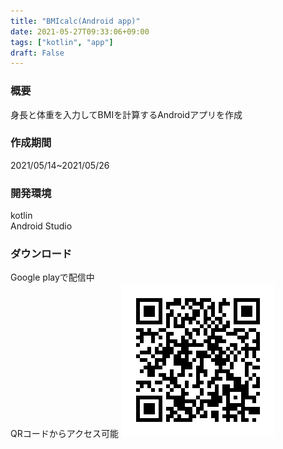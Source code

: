 ```yaml
---
title: "BMIcalc(Android app)"
date: 2021-05-27T09:33:06+09:00
tags: ["kotlin", "app"]
draft: False
---
```


### 概要
身長と体重を入力してBMIを計算するAndroidアプリを作成

### 作成期間
2021/05/14~2021/05/26

### 開発環境
kotlin  
Android Studio

### ダウンロード
Google playで配信中  
QRコードからアクセス可能
![THis is a image](QR_bmi.png)

